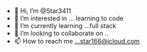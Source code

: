 - 👋 Hi, I’m @Star3411
- 👀 I’m interested in ... learning to code 
- 🌱 I’m currently learning ...full stack 
- 💞️ I’m looking to collaborate on ..
- 📫 How to reach me ...star166@icloud.com

<!---
Star3411/Star3411 is a ✨ special ✨ repository because its `README.md` (this file) appears on your GitHub profile.
You can click the Preview link to take a look at your changes.
--->
